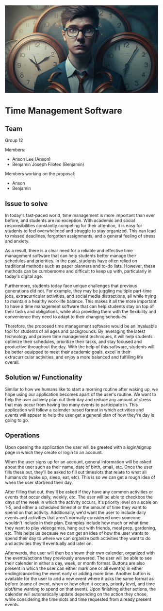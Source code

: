 ![Time Management Background Image](img/time-management-bg.png)
# Time Management Software

## Team

Group 12

Members:
- Anson Lee (Anson)
- Benjamin Joseph Filoteo (Benjamin)

Members working on the proposal:
- Anson
- Benjamin

## Issue to solve
In today's fast-paced world, time management is more important than ever before, and students are no exception. With academic and social responsibilities constantly competing for their attention, it is easy for students to feel overwhelmed and struggle to stay organized. This can lead to missed deadlines, forgotten assignments, and a general feeling of stress and anxiety.

As a result, there is a clear need for a reliable and effective time management software that can help students better manage their schedules and priorities. In the past, students have often relied on traditional methods such as paper planners and to-do lists. However, these methods can be cumbersome and difficult to keep up with, particularly in today's digital age.

Furthermore, students today face unique challenges that previous generations did not. For example, they may be juggling multiple part-time jobs, extracurricular activities, and social media distractions, all while trying to maintain a healthy work-life balance. This makes it all the more important to have a time management software that can help students stay on top of their tasks and obligations, while also providing them with the flexibility and convenience they need to adapt to their changing schedules.

Therefore, the proposed time management software would be an invaluable tool for students of all ages and backgrounds. By leveraging the latest technology and proven time management techniques, it will help students optimize their schedules, prioritize their tasks, and stay focused and productive throughout the day. With the help of this software, students will be better equipped to meet their academic goals, excel in their extracurricular activities, and enjoy a more balanced and fulfilling life overall.

## Solution w/ Functionality
Similar to how we humans like to start a morning routine after waking up, we hope using our application becomes apart of the user's routine. We want to help the user actively plan out their day and reduce any amount of stress that may occur from having too many events to participate in. This application will follow a calender based format in which activities and events will appear to help the user get a general plan of how they're day is going to go. 

## Operations
Upon opening the application the user will be greeted with a login/signup page in which they create or login to an account. 

When the user signs up for an account, general information will be asked about the user such as their name, date of birth, email, etc. Once the user fills these out, they'll be asked to fill out timeslots that relate to what all humans do (wake up, sleep, eat, etc). This is so we can get a rough idea of when the user start/end their day. 

After filling that out, they'll be asked if they have any common activities or events that occur daily, weekly, etc. The user will be able to checkbox the days of the week in which the activity occurs, it's priority level on a scale on 1-5, and either a scheduled timeslot or the amount of time they want to spend on that activity. Additionally, we'd want the user to include daily events and activities that aren't normally considered ones someone wouldn't include in their plan. Examples include how much or what time they want to play videogames, hang out with friends, meal prep, gardening, etc. This helps us because we can get an idea of how the user wants to spend their day to where we can organize both activities they want to do and activities they'll eventually add later on.

Afterwards, the user will then be shown their own calender, organized with the events/actions they previously answered. The user will be able to see their calender in either a day, week, or month format. Buttons are also present in which the user can either mark one or all event(s) in either ending/cancelling the event early or adding more time. Another button is available for the user to add a new event where it asks the same format as before (name of event, when or how often it occurs, priority level, and time slot/time wanting to spend on that event). Upon finishing either actions, the calender will automatically update depending on the action they chose, while considering the time slots and time requested from already present events.









